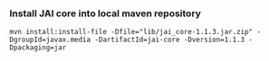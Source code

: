 ### Install JAI core into local maven repository

`mvn install:install-file -Dfile="lib/jai_core-1.1.3.jar.zip" -DgroupId=javax.media -DartifactId=jai-core -Dversion=1.1.3 -Dpackaging=jar`